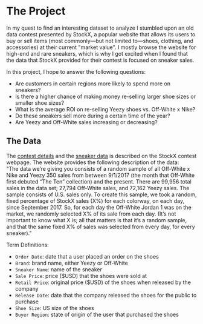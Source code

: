 # The Project
In my quest to find an interesting dataset to analyze I stumbled upon an old data contest presented by StockX, a popular website that allows its users to buy or sell items (most commonly—but not limited to—shoes, clothing, and accessories) at their current "market value". I mostly browse the website for high-end and rare sneakers, which is why I got excited when I found that the data that StockX provided for their contest is focused on sneaker sales.

In this project, I hope to answer the following questions:
* Are customers in certain regions more likely to spend more on sneakers?
* Is there a higher chance of making money re-selling larger shoe sizes or smaller shoe sizes?
* What is the average ROI on re-selling Yeezy shoes vs. Off-White x Nike?
* Do these sneakers sell more during a certain time of the year?
* Are Yeezy and Off-White sales increasing or decreasing?

## The Data
The [contest details](https://stockx.com/news/the-2019-data-contest/) and the [sneaker data](https://s3.amazonaws.com/stockx-sneaker-analysis/wp-content/uploads/2019/02/StockX-Data-Contest-2019-3.xlsx) is described on the StockX contest webpage. The website provides the following description of the data:  
"The data we’re giving you consists of a random sample of all Off-White x Nike and Yeezy 350 sales from between 9/1/2017 (the month that Off-White first debuted “The Ten” collection) and the present. There are 99,956 total sales in the data set; 27,794 Off-White sales, and 72,162 Yeezy sales. The sample consists of U.S. sales only. To create this sample, we took a random, fixed percentage of StockX sales (X%) for each colorway, on each day, since September 2017. So, for each day the Off-White Jordan 1 was on the market, we randomly selected X% of its sale from each day. (It’s not important to know what X is; all that matters is that it’s a random sample, and that the same fixed X% of sales was selected from every day, for every sneaker)."

Term Definitions:
* `Order Date`: date that a user placed an order on the shoes
* `Brand`: brand name, either Yeezy or Off-White
* `Sneaker Name`: name of the sneaker
* `Sale Price`: price (\$USD) that the shoes were sold at
* `Retail Price`: original price (\$USD) of the shoes when released by the company
* `Release Date`: date that the company released the shoes for the public to purchase
* `Shoe Size`: US size of the shoes
* `Buyer Region`: state of origin of the user that purchased the shoes
